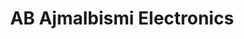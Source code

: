---
title: "AB Ajmalbismi Electronics"
url: /nagampadam-kottayam/ab-ajmalbismi-electronics/
shop: electronics
---